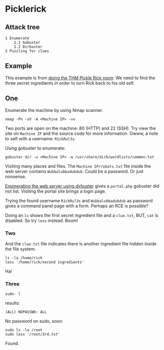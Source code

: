 # Picklerick

## Attack tree

```text
1 Enumerate
    1.1 Gobuster
    1.2 Dirbuster
2 Puzzling for clues
```

## Example

This example is from [doing the THM Pickle Rick room](https://tryhackme.com/room/picklerick): We need to find the 
three secret ingredients in order to turn Rick back to his old self.

## One

Enumerate the machine by using Nmap scanner.

    nmap -Pn -sV -A <Machine IP> -vv

Two ports are open on the machine: 80 (HTTP) and 22 (SSH). Try view the site on `Machine IP` and the source code 
for more information. Owww, a note to self with a username: `R1ckRul3s`.

Using gobuster to enumerate:

    gobuster dir -u <Machine IP> -w /usr/share/dirb/wordlists/common.txt

Visiting many places and files. The `Machine IP/robots.txt` file inside the web server contains `Wubbalubbadubdub`. 
Could be a password. Or just nonsense.

[Enumerating the web server using dirbuster](https://git.mst.edu/slbnmc/ici-wiki/-/wikis/Enumerating-Web-Server-Files-and-Directories-with-DirBuster) 
gives a `portal.php` gobuster did not list. Visiting the portal site brings a login page.

Trying the found username `R1ckRul3s` and `Wubbalubbadubdub` as password gives a command panel page 
with a form. Perhaps an RCE is possible?

Doing an `ls` shows the first secret ingredient file and a `clue.txt`, BUT, `cat` is disabled. So try `less` instead. 
Boom!

### Two

And the `clue.txt` file indicates there is another ingredient file hidden inside the file system. 

    ls -la /home/rick
    less '/home/rick/second ingredients'

Ha!

### Three

    sudo- l

results:

    (ALL) NOPASSWD: ALL

No password on sudo, sooo:

    sudo ls -la /root
    sudo less '/root/3rd.txt'

Found.


    
